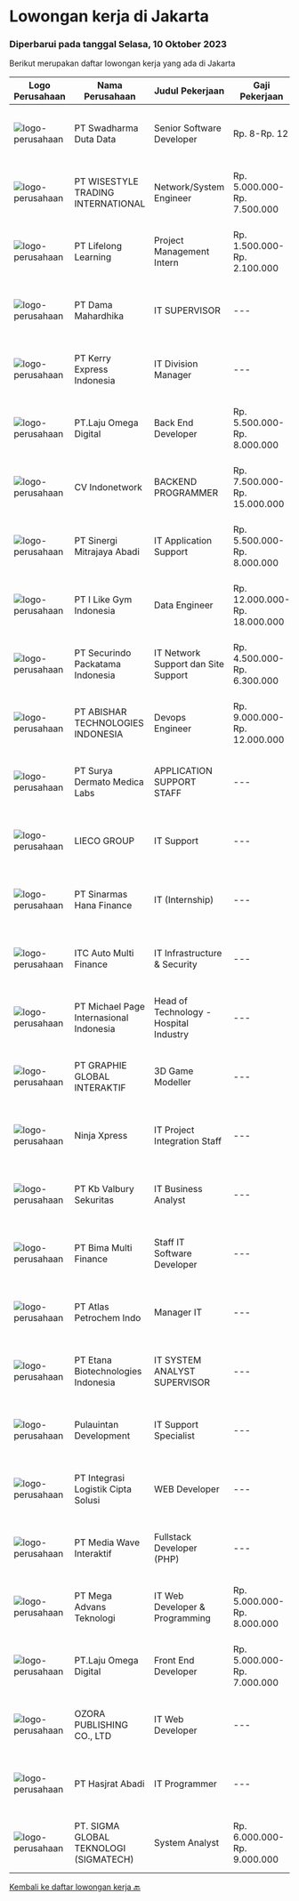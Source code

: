 
  # Lowongan kerja di Jakarta

  ### Diperbarui pada tanggal Selasa, 10 Oktober 2023

  Berikut merupakan daftar lowongan kerja yang ada di Jakarta

  |Logo Perusahaan | Nama Perusahaan | Judul Pekerjaan | Gaji Pekerjaan | Lokasi | Deskripsi | Tanggal diunggah | Pranala |
  | -------------- | --------------- | --------------- | --------- | --------- | -------------- | ------- | ----------- |
  |![logo-perusahaan](https://image-service-cdn.seek.com.au/0dc8e99010397b52d23c25a2b9dad3a300cd0580/ee4dce1061f3f616224767ad58cb2fc751b8d2dc)|PT Swadharma Duta Data|Senior Software Developer|Rp. 8-Rp. 12|Jakarta Pusat|Pendidikan minimum D3/S1 Jurusan IT Berpengalaman minimal 2 (dua) tahun pada skill yang dibutuhkan mencakup antara lain: Android Native (Kotlin/Java),...|Senin, 09 Oktober 2023|https://www.jobstreet.co.id/id/job/senior-software-developer-4492272?token=0~a2b25875-78dd-468f-aa6e-3fe8b6eeb35b&sectionRank=1&jobId=jobstreet-id-job-4492272|
|![logo-perusahaan](https://i.ibb.co/sqvTCh9/112815900-stock-vector-no-image-available-icon-flat-vector.webp)|PT WISESTYLE TRADING INTERNATIONAL|Network/System Engineer|Rp. 5.000.000-Rp. 7.500.000|Jakarta Barat|- Maintenance CCTV (HIKVISION)- Melalakukan instalasi Pabx Yeastar dan Ip Phone- Instalasi Acces point - Melakukan PoC Software Backup ( Veritas ,...|Senin, 09 Oktober 2023|https://www.jobstreet.co.id/id/job/network-system-engineer-4493248?token=0~a2b25875-78dd-468f-aa6e-3fe8b6eeb35b&sectionRank=2&jobId=jobstreet-id-job-4493248|
|![logo-perusahaan](https://image-service-cdn.seek.com.au/1231dae6f551b6c0ce1ce48c8fa1e1ab53e04fae/ee4dce1061f3f616224767ad58cb2fc751b8d2dc)|PT Lifelong Learning|Project Management Intern|Rp. 1.500.000-Rp. 2.100.000|Jakarta Selatan|Responsibilities: Assist Project Coordinator in managing daily activities of IT consulting and management projects in the areas of IT Governance, ISO...|Senin, 09 Oktober 2023|https://www.jobstreet.co.id/id/job/project-management-intern-4492759?token=0~a2b25875-78dd-468f-aa6e-3fe8b6eeb35b&sectionRank=3&jobId=jobstreet-id-job-4492759|
|![logo-perusahaan](https://i.ibb.co/sqvTCh9/112815900-stock-vector-no-image-available-icon-flat-vector.webp)|PT Dama Mahardhika|IT SUPERVISOR|---|Jakarta Raya|Qualifications:• Candidate must possess at least a Bachelor’s degree in Computer Science, Informatics or Engineering;• Able to speak English is a...|Rabu, 04 Oktober 2023|https://www.jobstreet.co.id/id/job/it-supervisor-4488546?token=0~a2b25875-78dd-468f-aa6e-3fe8b6eeb35b&sectionRank=4&jobId=jobstreet-id-job-4488546|
|![logo-perusahaan](https://image-service-cdn.seek.com.au/53150074d9df5e057a9b67318079f322e4b2ddbd/ee4dce1061f3f616224767ad58cb2fc751b8d2dc)|PT Kerry Express Indonesia|IT Division Manager|---|Jakarta Timur|About the IT Division Manager role: This role plays a critical role since it will involve developing and implementing IT strategies, ensuring the...|Kamis, 05 Oktober 2023|https://www.jobstreet.co.id/id/job/it-division-manager-4490332?token=0~a2b25875-78dd-468f-aa6e-3fe8b6eeb35b&sectionRank=5&jobId=jobstreet-id-job-4490332|
|![logo-perusahaan](https://image-service-cdn.seek.com.au/17cea38352e22f9a1c12fd464b967a21318062f3/ee4dce1061f3f616224767ad58cb2fc751b8d2dc)|PT.Laju Omega Digital|Back End Developer|Rp. 5.500.000-Rp. 8.000.000|Jakarta Selatan|Deskripsi Pekerjaan:Kami sedang mencari seorang Backend Developer yang berpengalaman untuk bergabung dengan tim kami. Anda akan bekerja pada...|Senin, 09 Oktober 2023|https://www.jobstreet.co.id/id/job/back-end-developer-4492694?token=0~a2b25875-78dd-468f-aa6e-3fe8b6eeb35b&sectionRank=6&jobId=jobstreet-id-job-4492694|
|![logo-perusahaan](https://image-service-cdn.seek.com.au/4dfe2ef3ee7c9209167ef880c1fdab608356f40f/ee4dce1061f3f616224767ad58cb2fc751b8d2dc)|CV Indonetwork|BACKEND PROGRAMMER|Rp. 7.500.000-Rp. 15.000.000|Jakarta Selatan|Requirement :- Mastering .Net Core / .Net Framework &amp; Database query- Minimum 2 years experience in the same field- Bachelor degree in Computer...|Selasa, 10 Oktober 2023|https://www.jobstreet.co.id/id/job/backend-programmer-4491500?token=0~a2b25875-78dd-468f-aa6e-3fe8b6eeb35b&sectionRank=7&jobId=jobstreet-id-job-4491500|
|![logo-perusahaan](https://image-service-cdn.seek.com.au/4b0b52f03714bee2219d47b5ac53698dad1fae10/ee4dce1061f3f616224767ad58cb2fc751b8d2dc)|PT Sinergi Mitrajaya Abadi|IT Application Support|Rp. 5.500.000-Rp. 8.000.000|Jakarta Selatan|Deskripsi PekerjaanKlient kami adalah salah satu perusahaan terkenal di industri perbankan di indonesia sedang mencari posisi sebagai IT Application...|Selasa, 03 Oktober 2023|https://www.jobstreet.co.id/id/job/it-application-support-4487409?token=0~a2b25875-78dd-468f-aa6e-3fe8b6eeb35b&sectionRank=8&jobId=jobstreet-id-job-4487409|
|![logo-perusahaan](https://image-service-cdn.seek.com.au/680f33e799ce61e62b772be88cd7241ac9502e1a/ee4dce1061f3f616224767ad58cb2fc751b8d2dc)|PT I Like Gym Indonesia|Data Engineer|Rp. 12.000.000-Rp. 18.000.000|Jakarta Pusat|Job Descriptions: Perform data exploration, data cleaning, data imputation, and feature engineering on unstructured and structured data Design,...|Senin, 09 Oktober 2023|https://www.jobstreet.co.id/id/job/data-engineer-4493164?token=0~a2b25875-78dd-468f-aa6e-3fe8b6eeb35b&sectionRank=9&jobId=jobstreet-id-job-4493164|
|![logo-perusahaan](https://image-service-cdn.seek.com.au/54fe228d7d33dc3b6dc57f2cafea735c684846df/ee4dce1061f3f616224767ad58cb2fc751b8d2dc)|PT Securindo Packatama Indonesia|IT Network Support dan Site Support|Rp. 4.500.000-Rp. 6.300.000|Jakarta Pusat|Tugas Pekerjaan : Survey ke lokasi-lokasi utk kebutuhan jaringan kabel data dan komputerisasi Membuat, mengajukan topologi network dan kebutuhan...|Senin, 09 Oktober 2023|https://www.jobstreet.co.id/id/job/it-network-support-dan-site-support-4492648?token=0~a2b25875-78dd-468f-aa6e-3fe8b6eeb35b&sectionRank=10&jobId=jobstreet-id-job-4492648|
|![logo-perusahaan](https://image-service-cdn.seek.com.au/a896784d6f6736a8028d861f2d4f16bacf6e4351/ee4dce1061f3f616224767ad58cb2fc751b8d2dc)|PT ABISHAR TECHNOLOGIES INDONESIA|Devops Engineer|Rp. 9.000.000-Rp. 12.000.000|Jakarta Selatan|Requirement :1. Mastering linux and DevOps technology stack such as docker, Kubernetes, terraform, ansible, chef, Jenkins2. Experienced with multiple...|Senin, 09 Oktober 2023|https://www.jobstreet.co.id/id/job/devops-engineer-4493188?token=0~a2b25875-78dd-468f-aa6e-3fe8b6eeb35b&sectionRank=11&jobId=jobstreet-id-job-4493188|
|![logo-perusahaan](https://image-service-cdn.seek.com.au/b204392fe373e4a1b960a0e9515635363977a63f/ee4dce1061f3f616224767ad58cb2fc751b8d2dc)|PT Surya Dermato Medica Labs|APPLICATION SUPPORT STAFF|---|Jakarta Pusat|Tugas &amp; Tanggung Jawab : Menerima pertanyaaan atau permintaan terkait aplikasi &amp; data dari user Mencari solusi atas pertanyaan – pertanyaan...|Senin, 09 Oktober 2023|https://www.jobstreet.co.id/id/job/application-support-staff-4492810?token=0~a2b25875-78dd-468f-aa6e-3fe8b6eeb35b&sectionRank=12&jobId=jobstreet-id-job-4492810|
|![logo-perusahaan](https://image-service-cdn.seek.com.au/befced9f9d9dead0cf518ec7a18e952adf9be35d/ee4dce1061f3f616224767ad58cb2fc751b8d2dc)|LIECO GROUP|IT Support|---|Jakarta Utara|Persyaratan: Usia maksimal 35 tahun Pendidikan minimal S1 Teknik Komputer/Sistem Informasi/Teknik Informatika Memiliki pengalaman kerja minimal 3...|Senin, 09 Oktober 2023|https://www.jobstreet.co.id/id/job/it-support-4493428?token=0~a2b25875-78dd-468f-aa6e-3fe8b6eeb35b&sectionRank=13&jobId=jobstreet-id-job-4493428|
|![logo-perusahaan](https://image-service-cdn.seek.com.au/36d03e2532cf04bd1c97d0c335153a37c8ba9543/ee4dce1061f3f616224767ad58cb2fc751b8d2dc)|PT Sinarmas Hana Finance|IT (Internship)|---|Jakarta Barat|Persyaratan: Sudah pernah mengerjakan proyek menggunakan JS Framework (React Js / Native, Javascript, CSS). Paham denga konsep Integrasi API. Mampu...|Senin, 09 Oktober 2023|https://www.jobstreet.co.id/id/job/it-internship-4493013?token=0~a2b25875-78dd-468f-aa6e-3fe8b6eeb35b&sectionRank=14&jobId=jobstreet-id-job-4493013|
|![logo-perusahaan](https://image-service-cdn.seek.com.au/c8857b9a3a0567ed3494a345d039d7814b1cc77f/ee4dce1061f3f616224767ad58cb2fc751b8d2dc)|ITC Auto Multi Finance|IT Infrastructure & Security|---|Jakarta Raya|Managing, monitoring, and troubleshooting network, security, and IT infrastructure Manage additional security measures such as the use of VPN,...|Senin, 09 Oktober 2023|https://www.jobstreet.co.id/id/job/it-infrastructure-security-4493134?token=0~a2b25875-78dd-468f-aa6e-3fe8b6eeb35b&sectionRank=15&jobId=jobstreet-id-job-4493134|
|![logo-perusahaan](https://image-service-cdn.seek.com.au/6f9556b46c1b5cc7aedf100dfc0ed24c4de1fe86/ee4dce1061f3f616224767ad58cb2fc751b8d2dc)|PT Michael Page Internasional Indonesia|Head of Technology - Hospital Industry|---|Jakarta Raya|As Head of Technology, you will be responsible to set strategy and make executive technology decisions to align the organization's vision to its...|Senin, 09 Oktober 2023|https://www.jobstreet.co.id/id/job/head-of-technology-hospital-industry-4492585?token=0~a2b25875-78dd-468f-aa6e-3fe8b6eeb35b&sectionRank=16&jobId=jobstreet-id-job-4492585|
|![logo-perusahaan](https://image-service-cdn.seek.com.au/4cf2a680e40684f2c1e45f1d04725525a26ebc67/ee4dce1061f3f616224767ad58cb2fc751b8d2dc)|PT GRAPHIE GLOBAL INTERAKTIF|3D Game Modeller|---|Bali|Job Responsibilities: Creating 3D Model character for game Smoothing a 3D file Editing 3D File UV Unwrap texturing Humanoid Rigging Required Software...|Selasa, 03 Oktober 2023|https://www.jobstreet.co.id/id/job/3d-game-modeller-4486438?token=0~a2b25875-78dd-468f-aa6e-3fe8b6eeb35b&sectionRank=17&jobId=jobstreet-id-job-4486438|
|![logo-perusahaan](https://image-service-cdn.seek.com.au/99f13ef60eedffaea85702f54c65a0e22851a5f4/ee4dce1061f3f616224767ad58cb2fc751b8d2dc)|Ninja Xpress|IT Project Integration Staff|---|Jakarta Raya|Responsibilities: API Integration Support API integration testing support System issue support Consultation API support Customer satisfaction score...|Senin, 09 Oktober 2023|https://www.jobstreet.co.id/id/job/it-project-integration-staff-4493141?token=0~a2b25875-78dd-468f-aa6e-3fe8b6eeb35b&sectionRank=18&jobId=jobstreet-id-job-4493141|
|![logo-perusahaan](https://image-service-cdn.seek.com.au/e80f814c9230607114edde5b3b343a0efa65aeaf/ee4dce1061f3f616224767ad58cb2fc751b8d2dc)|PT Kb Valbury Sekuritas|IT Business Analyst|---|Jakarta Pusat|KB Valbury Sekuritas is an online brokerage that allows Indonesians to buy and sell stocks, ETFs and mutual funds. We are Indonesia's financial...|Senin, 09 Oktober 2023|https://www.jobstreet.co.id/id/job/it-business-analyst-4492367?token=0~a2b25875-78dd-468f-aa6e-3fe8b6eeb35b&sectionRank=19&jobId=jobstreet-id-job-4492367|
|![logo-perusahaan](https://image-service-cdn.seek.com.au/633bcf2de87d606b355bfb27db353a218a101fd1/ee4dce1061f3f616224767ad58cb2fc751b8d2dc)|PT Bima Multi Finance|Staff IT Software Developer|---|Jakarta Pusat|Kualifikasi:1. Umur maksimal 35 tahun.2. Memiliki pengalaman minimal 1 tahun3. Bersedia ditempatkan di HO Jakarta PusatDeskripsi Pekerjaan:1....|Senin, 09 Oktober 2023|https://www.jobstreet.co.id/id/job/staff-it-software-developer-4492900?token=0~a2b25875-78dd-468f-aa6e-3fe8b6eeb35b&sectionRank=20&jobId=jobstreet-id-job-4492900|
|![logo-perusahaan](https://image-service-cdn.seek.com.au/0c8d3d3e14a77eb7c096277e47f8c637258c47ef/ee4dce1061f3f616224767ad58cb2fc751b8d2dc)|PT Atlas Petrochem Indo|Manager IT|---|Jakarta Raya|Tanggung Jawab Pekerjaan: Melakukan monitoring dan evaluasi ketersediaan dan kegunaan Software/Hardware/Network untuk support proses bisnis Perusahaan...|Senin, 09 Oktober 2023|https://www.jobstreet.co.id/id/job/manager-it-4492281?token=0~a2b25875-78dd-468f-aa6e-3fe8b6eeb35b&sectionRank=21&jobId=jobstreet-id-job-4492281|
|![logo-perusahaan](https://image-service-cdn.seek.com.au/91fd7462a7315ebda85f283de07d10daf419a18c/ee4dce1061f3f616224767ad58cb2fc751b8d2dc)|PT Etana Biotechnologies Indonesia|IT SYSTEM ANALYST SUPERVISOR|---|Jakarta Timur|Analyze business current processes, models and strategies​ Design, build and implement new tech solutions​ Oversee technical development related the...|Senin, 09 Oktober 2023|https://www.jobstreet.co.id/id/job/it-system-analyst-supervisor-4492887?token=0~a2b25875-78dd-468f-aa6e-3fe8b6eeb35b&sectionRank=22&jobId=jobstreet-id-job-4492887|
|![logo-perusahaan](https://image-service-cdn.seek.com.au/7e3541dbd14b2703ba1e97b19ff0691f5c14eeb5/ee4dce1061f3f616224767ad58cb2fc751b8d2dc)|Pulauintan Development|IT Support Specialist|---|Jakarta Barat|As IT Specialist you will: Monitor and maintain computer systems, networks, and hardware Troubleshoot system and network problems, diagnosing and...|Senin, 09 Oktober 2023|https://www.jobstreet.co.id/id/job/it-support-specialist-4493017?token=0~a2b25875-78dd-468f-aa6e-3fe8b6eeb35b&sectionRank=23&jobId=jobstreet-id-job-4493017|
|![logo-perusahaan](https://image-service-cdn.seek.com.au/3c75b2a1a4c646e7ab7a155173a040be0bf664fa/ee4dce1061f3f616224767ad58cb2fc751b8d2dc)|PT Integrasi Logistik Cipta Solusi|WEB Developer|---|Jakarta Raya|ILCS (Indonesia Logistics Community Service) was established by PT Pelindo II (Persero) or Indonesia Port Corporation (IPC), a leading SOEs in the...|Senin, 09 Oktober 2023|https://www.jobstreet.co.id/id/job/web-developer-4492474?token=0~a2b25875-78dd-468f-aa6e-3fe8b6eeb35b&sectionRank=24&jobId=jobstreet-id-job-4492474|
|![logo-perusahaan](https://image-service-cdn.seek.com.au/ae7d9479057c6efbfa6f7a66abfb8861c942d692/ee4dce1061f3f616224767ad58cb2fc751b8d2dc)|PT Media Wave Interaktif|Fullstack Developer (PHP)|---|Jakarta Selatan|Job Description Contribute to the review and analysis of business requirements Collaborate on architecture and technical design discussions Document...|Senin, 09 Oktober 2023|https://www.jobstreet.co.id/id/job/fullstack-developer-php-4492569?token=0~a2b25875-78dd-468f-aa6e-3fe8b6eeb35b&sectionRank=25&jobId=jobstreet-id-job-4492569|
|![logo-perusahaan](https://image-service-cdn.seek.com.au/43afc6291c73f1c79f8b987f7b7c0b3fd5c09138/ee4dce1061f3f616224767ad58cb2fc751b8d2dc)|PT Mega Advans Teknologi|IT Web Developer & Programming|Rp. 5.000.000-Rp. 8.000.000|Jakarta Barat|Kualifikasi : Pendidikan min D3/S1 Jurusan IT (Tidak sedang kuliah) Berpengalaman dalam System SAP Ahli dalam programming Memiliki sertifikasi...|Senin, 09 Oktober 2023|https://www.jobstreet.co.id/id/job/it-web-developer-programming-4492522?token=0~a2b25875-78dd-468f-aa6e-3fe8b6eeb35b&sectionRank=26&jobId=jobstreet-id-job-4492522|
|![logo-perusahaan](https://image-service-cdn.seek.com.au/17cea38352e22f9a1c12fd464b967a21318062f3/ee4dce1061f3f616224767ad58cb2fc751b8d2dc)|PT.Laju Omega Digital|Front End Developer|Rp. 5.000.000-Rp. 7.000.000|Jakarta Selatan|Deskripsi Pekerjaan:Kami sedang mencari seorang Frontend Developer berbakat yang memiliki keterampilan dalam mengembangkan antarmuka pengguna yang...|Senin, 09 Oktober 2023|https://www.jobstreet.co.id/id/job/front-end-developer-4492708?token=0~a2b25875-78dd-468f-aa6e-3fe8b6eeb35b&sectionRank=27&jobId=jobstreet-id-job-4492708|
|![logo-perusahaan](https://image-service-cdn.seek.com.au/4ea018b22b5e4389a22e3b97a76960a3537619e1/ee4dce1061f3f616224767ad58cb2fc751b8d2dc)|OZORA PUBLISHING CO., LTD|IT Web Developer|---|Jakarta Raya|Responsibilities: Plan, create, manage web based application / system management (e-learning/ERP/CRM/POS/Inventory/Sales) with related frameworks such...|Senin, 09 Oktober 2023|https://www.jobstreet.co.id/id/job/it-web-developer-4493202?token=0~a2b25875-78dd-468f-aa6e-3fe8b6eeb35b&sectionRank=28&jobId=jobstreet-id-job-4493202|
|![logo-perusahaan](https://image-service-cdn.seek.com.au/2d68a54e6c55f42485b3be436af412d683d8e488/ee4dce1061f3f616224767ad58cb2fc751b8d2dc)|PT Hasjrat Abadi|IT Programmer|---|Jakarta Pusat|Deskripsi Pekerjaan: Menerjemahkan kebutuhan bisnis ke dalam desain sistem Mengembangkan program berdasarkan dokumen Spesifikasi Fungsional (FSD) dan...|Senin, 09 Oktober 2023|https://www.jobstreet.co.id/id/job/it-programmer-4493325?token=0~a2b25875-78dd-468f-aa6e-3fe8b6eeb35b&sectionRank=29&jobId=jobstreet-id-job-4493325|
|![logo-perusahaan](https://image-service-cdn.seek.com.au/7f5820662b3590c2231782c29931979332943e74/ee4dce1061f3f616224767ad58cb2fc751b8d2dc)|PT. SIGMA GLOBAL TEKNOLOGI (SIGMATECH)|System Analyst|Rp. 6.000.000-Rp. 9.000.000|Jakarta Raya|Req :Max 35 years oldMin S1, GPA : 3.40Min 2 years experience as a system analystMust have experience : ERP Business OperationJob Desk :Create...|Senin, 09 Oktober 2023|https://www.jobstreet.co.id/id/job/system-analyst-4492678?token=0~a2b25875-78dd-468f-aa6e-3fe8b6eeb35b&sectionRank=30&jobId=jobstreet-id-job-4492678|


  [Kembali ke daftar lowongan kerja 🔙](../README.md#daftar-lowongan-kerja)
  